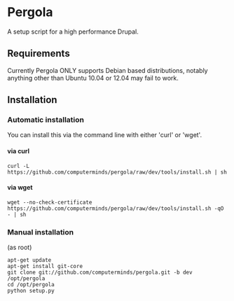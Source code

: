 Pergola
=======

A setup script for a high performance Drupal.

Requirements
------------

Currently Pergola ONLY supports Debian based distributions, notably anything 
other than Ubuntu 10.04 or 12.04 may fail to work.

Installation
------------

### Automatic installation

You can install this via the command line with either 'curl' or 'wget'.

#### via curl

    curl -L https://github.com/computerminds/pergola/raw/dev/tools/install.sh | sh

#### via wget

    wget --no-check-certificate https://github.com/computerminds/pergola/raw/dev/tools/install.sh -qO - | sh

### Manual installation

(as root)

    apt-get update
    apt-get install git-core
    git clone git://github.com/computerminds/pergola.git -b dev /opt/pergola
    cd /opt/pergola
    python setup.py

